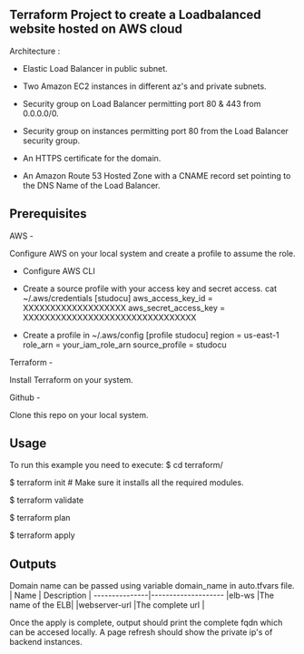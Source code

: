 
## Terraform Project to create a Loadbalanced website hosted on AWS cloud

Architecture : 

- Elastic Load Balancer in public subnet.

- Two Amazon EC2 instances in different az's and private subnets.

- Security group on Load Balancer permitting port 80 & 443 from 0.0.0.0/0.

- Security group on instances permitting port 80 from the Load Balancer security group.

- An HTTPS certificate for the domain.

- An Amazon Route 53 Hosted Zone with a CNAME record set pointing to the DNS Name of the Load Balancer.

## Prerequisites 

AWS -

Configure AWS on your local system and create a profile to assume the role.

- Configure AWS CLI
- Create a source profile with your access key and secret access.
   cat ~/.aws/credentials
   [studocu]
   aws_access_key_id = XXXXXXXXXXXXXXXXXXX
   aws_secret_access_key = XXXXXXXXXXXXXXXXXXXXXXXXXXXXXXXX
     
- Create a profile in ~/.aws/config
    [profile studocu]
    region = us-east-1
    role_arn = your_iam_role_arn
    source_profile = studocu

Terraform -

Install Terraform on your system.

Github -

Clone this repo on your local system.


## Usage 

To run this example you need to execute:
$ cd terraform/

$ terraform init # Make sure it installs all the required modules.

$ terraform validate

$ terraform plan 

$ terraform apply 

## Outputs

Domain name can be passed using variable domain_name in auto.tfvars file.
| Name         | Description       |
---------------|--------------------
|elb-ws	       |The name of the ELB|
|webserver-url |The complete url   |

Once the apply is complete, output should print the complete fqdn which can be accesed locally. 
A page refresh should show the private ip's of backend instances.





